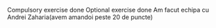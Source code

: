 Compulsory exercise done
Optional exercise done
Am facut echipa cu Andrei Zaharia(avem amandoi peste 20 de puncte)